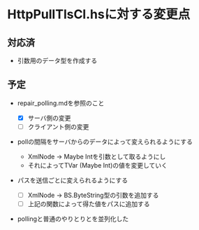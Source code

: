 HttpPullTlsCl.hsに対する変更点
==============================

対応済
------

* 引数用のデータ型を作成する

予定
----

* repair_polling.mdを参照のこと
	+ [x] サーバ側の変更
	+ [ ] クライアント側の変更

* pollの間隔をサーバからのデータによって変えられるようにする
	+ XmlNode -> Maybe Intを引数として取るようにし
	+ それによってTVar (Maybe Int)の値を変更していく

* パスを送信ごとに変えられるようにする
	+ [ ] XmlNode -> BS.ByteString型の引数を追加する
	+ [ ] 上記の関数によって得た値をパスに追加する

* pollingと普通のやりとりとを並列化した
